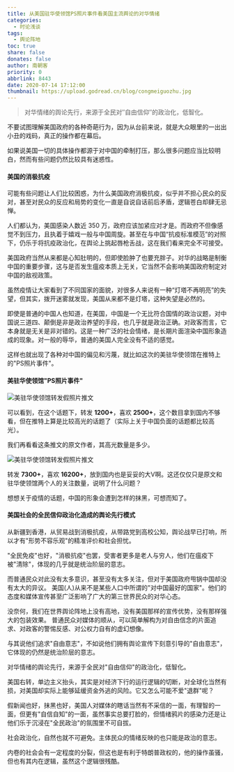 ```yaml
---
title: 从美国驻华使领馆PS照片事件看美国主流舆论的对华情绪
categories:
  - 时论浅谈
tags:
  - 舆论阵地
toc: true
share: false
donates: false
author: 南朝客
priority: 0
abbrlink: 8443
date: 2020-07-14 17:12:00
thumbnail: https://upload.godread.cn/blog/congmeiguozhu.jpg
---
```


> 对华情绪的舆论先行，来源于全民对″自由信仰″的政治化，低智化。

<!-- more -->

不要试图理解美国政府的各种奇葩行为，因为从台前来说，就是大众眼里的一出出小丑的戏码，真正的操作都在幕后。

如果说美国一切的具体操作都源于对中国的牵制打压，那么很多问题应当比较明白，然而有些问题仍然比较具有迷惑性。
<br>

#### **美国的消极抗疫**

可能有些问题让人们比较困惑，为什么美国政府消极抗疫，似乎并不担心民众的反对，甚至对民众的反应和局势的变化一直是自说自话前后矛盾，逻辑苍白却肆无忌惮。

人们都认为，美国感染人数近 350 万，政府应该加紧应对才是。而政府不但像感觉不到压力，且执着于嬉戏一般与中国周旋。甚至在与中国“抗疫标准模范”的对照下，仍乐于将抗疫政治化，在舆论上挑起唇枪舌战，这在我们看来完全不可接受。

美国政府当然从来都是心知肚明的，但即使脸肿了也要充胖子。对华的战略是制衡中国的重要步骤，这与是否发生瘟疫本质上无关，它当然不会影响美国政府制定对中国的敌视政策。

虽然疫情让大家看到了不同国家的面貌，对很多人来说有一种“灯塔不再明亮”的失望，但其实，拨开迷雾就发现，美国从来都不是灯塔，这种失望是必然的。

即使是普通的中国人也知道，在美国，中国是一个无比符合国情的政治议题，对中国说三道四、颠倒是非是政治养望的手段，也几乎就是政治正确。对政客而言，它本身就是无关是非对错的。这是一种广泛的社会情绪，是长期片面渲染中国形象造成的现象。对一般的辱华，普通的美国人完全没有不适的感觉。

这样也就出现了各种对中国的偏见和污蔑，就比如这次的美驻华使领馆在推特上的"PS照片事件"。
<br>

#### **美驻华使领馆"PS照片事件"**

![美驻华使领馆转发假照片推文](https://upload.godread.cn/blog/congmeiguozhu_01.jpg)

可以看到，在这个话题下，转发 **1200+**，喜欢  **2500+**，这个数目拿到国内不够看，但在推特上算是比较高光的话题了（实际上关于中国负面的话题都比较高光）。

我们再看看这条推文的原文作者，其高光数量是多少。

![美驻华使领馆转发假照片推文](https://upload.godread.cn/blog/congmeiguozhu_02.jpg)

转发  **7300+**，喜欢  **16200+**，放到国内也是妥妥的大V啊。这还仅仅只是原文和驻华使领馆两个人的关注数量，说明了什么问题？

想想关于疫情的话题，中国的形象会遭到怎样的抹黑，可想而知了。
<br>

#### **美国社会的全民信仰政治化造成的舆论先行模式**

从新疆到香港，从贸易战到消极抗疫，从带路党到高校公知，舆论战早已打响，所以才有"形势不容乐观"的精准评价和社会担忧。

"全民免疫"也好，"消极抗疫"也罢，受害者更多是老人与穷人，他们在瘟疫下被"清除"，体现的几乎就是统治阶层的意志。

而普通民众对此没有太多意识，甚至没有太多关注，但对于美国政府甩锅中国却没有太大的异议。
美国(人)从来不是某些人口中所谓的"对中国最好的国家"。他们的态度和媒体宣传甚至广泛影响了广大的第三世界民众的对华心态。

没奈何，我们在世界舆论阵地上没有高地，没有美国那样的宣传优势，没有那样强大的包装效果。
普通民众对媒体的顺从，可以简单解构为对自由信念的片面追求、对政客的警惕反感、对公权力自有的虚幻想像。

与其说他们追求"自由意志"，不如说他们拥有舆论宣传下刻意引导的"自由意志"，它体现的仍然是统治阶层的意志。

 对华情绪的舆论先行，来源于全民对"自由信仰"的政治化，低智化。

美国右转，单边主义抬头，其实是对经济下行的运行逻辑的切断，对全球化当然有损，对美国却实际上能够延缓资金外逃的风险。它又怎么可能不爱"退群"呢？

假新闻也好，抹黑也好，美国人对媒体的瞎话当然有不采信的一面，有理智的一面，但更有"自信自知"的一面，虽然事实总要打脸的，但情绪鸦片的感染力还是让他们乐于沉浸在"全民政治"的氛围里不可自拔。

社会政治化，自然也就不可避免。主体民众的情绪反映的也只能是政治的意志。

内卷的社会会有一定程度的分裂，但这也是有利于特朗普政权的，他的操作虽骚，但也有其内在逻辑，虽然这个逻辑很残酷。
